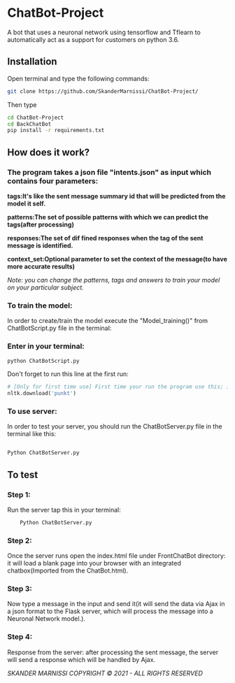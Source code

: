 # ChatBot-Project

A bot that uses a neuronal network using tensorflow and Tflearn to automatically act as a support for customers on python 3.6.

## Installation
Open terminal and type the following commands: 

```bash
git clone https://github.com/SkanderMarnissi/ChatBot-Project/
```
Then type 

```bash
cd ChatBot-Project
cd BackChatBot
pip install -r requirements.txt
```

## How does it work?

### The program takes a json file "intents.json" as input which contains four parameters: 

**tags:It's like the sent message summary id that will be predicted from the model it self.**

**patterns:The set of possible patterns with which we can predict the tags(after processing)** 

**responses:The set of dif fined responses when the tag of the sent message is identified.**

**context_set:Optional parameter to set the context of the message(to have more accurate results)**

*Note: you can change the patterns, tags and answers to train your model on your particular subject.*

### To train the model:
In order to create/train the model execute the "Model_training()" from ChatBotScript.py file in the terminal:


### Enter in your terminal: 

```bash
python ChatBotScript.py
```
Don't forget to run this line at the first run:

```python
# [Only for first time use] First time your run the program use this; it will download the english patch for Nltk 
nltk.download('punkt')
```


### To use server: 

In order to test your server, you should run the ChatBotServer.py file in the terminal like this: 

```bash

Python ChatBotServer.py

```

## To test

### Step 1:
Run the server tap this in your terminal:

```bash
	Python ChatBotServer.py
```
### Step 2: 
Once the server runs open the index.html file under FrontChatBot directory: it will load a blank page into your browser with an integrated chatbox(Imported from the ChatBot.html).

### Step 3:
Now type a message in the input and send it(it will send the data via Ajax in a json format to the Flask server, which will process the message into a Neuronal Network model.).

### Step 4:
Response from the server: after processing the sent message, the server will send a response which will be handled by Ajax.
  
*SKANDER MARNISSI COPYRIGHT © 2021 - ALL RIGHTS RESERVED*